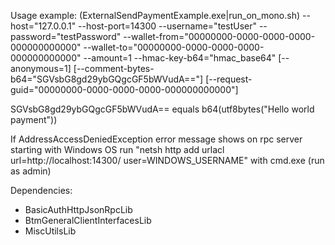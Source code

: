 ﻿Usage example:
(ExternalSendPaymentExample.exe|run_on_mono.sh) --host="127.0.0.1" --host-port=14300 --username="testUser" --password="testPassword" --wallet-from="00000000-0000-0000-0000-000000000000" --wallet-to="00000000-0000-0000-0000-000000000000" --amount=1 --hmac-key-b64="hmac_base64" [--anonymous=1] [--comment-bytes-b64="SGVsbG8gd29ybGQgcGF5bWVudA=="] [--request-guid="00000000-0000-0000-0000-000000000000"]

SGVsbG8gd29ybGQgcGF5bWVudA== equals b64(utf8bytes("Hello world payment"))

If AddressAccessDeniedException error message shows on rpc server starting 
with Windows OS run
"netsh http add urlacl url=http://localhost:14300/ user=WINDOWS_USERNAME"
with cmd.exe (run as admin)

Dependencies:
* BasicAuthHttpJsonRpcLib
* BtmGeneralClientInterfacesLib
* MiscUtilsLib